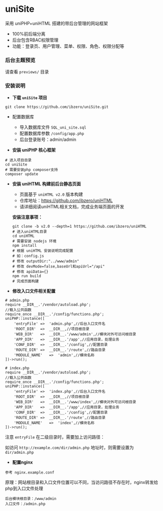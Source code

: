 # uniSite
采用 uniPHP+uniHTML 搭建的带后台管理的网站框架

- 100%前后端分离
- 后台包含RBAC权限管理
- 功能：登录页、用户管理、菜单、权限、角色、权限分配等

### 后台主题预览

请查看 `previews/` 目录

### 安装说明

- **下载 `uniSite` 项目**

```
git clone https://github.com/ibzero/uniSite.git
```

- 配置数据库

    - 导入数据库文件 `SQL_uni_site.sql`
    - 配置数据库参数 `/config/app.php`
    - 后台登录账号：admin/admin

- **安装 uniPHP 核心框架**

```
# 进入项目目录
cd uniSite
# 需要安装php composer支持
composer update
```

- **安装 uniHTML 构建前后台静态页面**

    - 页面基于 `uniHTML v2.0` 版本构建
    - 仓库地址：https://github.com/ibzero/uniHTML
    - 请详细阅读uniHTML相关文档，完成业务端页面的开发
  
    **安装注意事项：**
    
    ```
    git clone -b v2.0 --depth=1 https://github.com/ibzero/uniHTML
    # 进入uniHTML目录
    cd uniHTML
    # 需要安装 nodejs 环境
    npm install
    # 根据 uniHTML 安装说明完成配置
    # 如：config.js
    # 修改 outputDir:"../www/admin"
    # 修改 devMode=false,baseUrl和apiUrl="/api"
    # 修改 apiData={}
    npm run build
    # 完成页面构建
    ```

- **修改入口文件相关配置**

```
# admin.php
require __DIR__.'/vendor/autoload.php';
//载入公共函数
require_once __DIR__.'/config/functions.php';
uniPHP::instance([
    'entryFile' =>  'admin.php',//后台入口文件名
    'ROOT_DIR'  =>  __DIR__,//项目根目录
    'WEB_DIR'   =>  __DIR__.'/www/admin',//模块对外可访问根目录
    'APP_DIR'   =>  __DIR__.'/app',//应用目录，处理业务
    'CONF_DIR'  =>  __DIR__.'/config',//配置目录
    'ROUTE_DIR' =>  __DIR__.'/route',//路由目录
    'MODULE_NAME'   =>  'admin',//模块名称
])->run();
```

```
# index.php
require __DIR__.'/vendor/autoload.php';
//载入公共函数
require_once __DIR__.'/config/functions.php';
uniPHP::instance([
    'entryFile' =>  'index.php',//后台入口文件名
    'ROOT_DIR'  =>  __DIR__,//项目根目录
    'WEB_DIR'   =>  __DIR__.'/www/index',//模块对外可访问根目录
    'APP_DIR'   =>  __DIR__.'/app',//应用目录，处理业务
    'CONF_DIR'  =>  __DIR__.'/config',//配置目录
    'ROUTE_DIR' =>  __DIR__.'/route',//路由目录
    'MODULE_NAME'   =>  'index',//模块名称
])->run();
```

注意 `entryFile` 在二级目录时，需要加上访问路径：

如访问 `http://example.com/dir/admin.php` 地址时，则需要设置为 `dir/admin.php`

- **配置nginx**

```
参考 nginx.example.conf
```

原理：网站根目录和入口文件位置可以不同，当访问路径不存在时，nginx转发给php到入口文件处理

```
后台模块根目录：/www/admin
入口文件：/admin.php
```